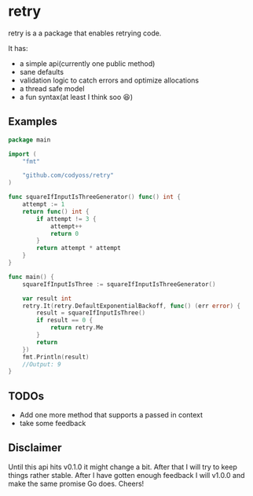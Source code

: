 # retry

retry is a a package that enables retrying code. 

It has:
- a simple api(currently one public method) 
- sane defaults
- validation logic to catch errors and optimize allocations
- a thread safe model
- a fun syntax(at least I think soo :laughing:)

## Examples

```go
package main

import (
	"fmt"

	"github.com/codyoss/retry"
)

func squareIfInputIsThreeGenerator() func() int {
	attempt := 1
	return func() int {
		if attempt != 3 {
			attempt++
			return 0
		}
		return attempt * attempt
	}
}

func main() {
	squareIfInputIsThree := squareIfInputIsThreeGenerator()

	var result int
	retry.It(retry.DefaultExponentialBackoff, func() (err error) {
		result = squareIfInputIsThree()
		if result == 0 {
			return retry.Me
		}
		return
	})
	fmt.Println(result)
	//Output: 9
}
```

## TODOs

- Add one more method that supports a passed in context
- take some feedback

## Disclaimer

Until this api hits v0.1.0 it might change a bit. After that I will try to keep things rather stable. After I have
gotten enough feedback I will v1.0.0 and make the same promise Go does. Cheers!